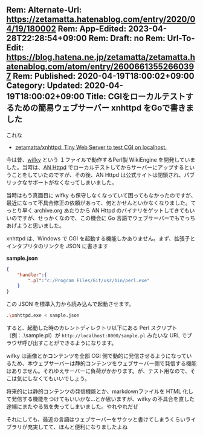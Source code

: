 Rem: Alternate-Url: https://zetamatta.hatenablog.com/entry/2020/04/19/180002
Rem: App-Edited: 2023-04-28T22:28:54+09:00
Rem: Draft: no
Rem: Url-To-Edit: https://blog.hatena.ne.jp/zetamatta/zetamatta.hatenablog.com/atom/entry/26006613552660397
Rem: Published: 2020-04-19T18:00:02+09:00
Category:
Updated: 2020-04-19T18:00:02+09:00
Title: CGIをローカルテストするための簡易ウェブサーバー xnhttpd をGoで書きました
---
これな

* [zetamatta/xnhttpd: Tiny Web Server to test CGI on localhost.](https://github.com/zetamatta/xnhttpd)

今は昔、[wifky](http://wifky.nyaos.org/) という １ファイルで動作するPerl製 WikiEngine を開発していました。当時は、[AN Httpd](https://ja.wikipedia.org/wiki/AN_HTTPD) でローカルテストしてからサーバーにアップするということをしていたのですが、その後、AN Httpd は公式サイトは閉鎖され、パブリックなサポートがなくなってしまいました。

当時はもう真面目に wifky も保守しなくなっていて困ってもなかったのですが、最近になって不具合修正の依頼があって、何とかせんといかなくなりました。てっとり早く archive.org あたりから AN Httpd のバイナリをゲットしてきてもいいのですが、せっかくなので、この機会に Go 言語でウェブサーバーでもでっちあげようと思いました。

xnhttpd は、Windows で CGI を起動する機能しかありません。まず、拡張子とインタプリタのリンクを JSON に書きます

 **sample.json**
```json
{
	"handler":{
		".pl":"c:/Program Files/Git/usr/bin/perl.exe"
	}
}
```

この JSON を標準入力から読み込んで起動させます。

```sh
.\xnhttpd.exe < sample.json 
```

すると、起動した時のカレントディレクトリ以下にある Perl スクリプト（例：.\sample.pl）が `http://localhost:8000/sample.pl` みたいな URL でブラウザ呼び出すことができるようになります。

wifky は画像とかコンテンツを全部 CGI 側で動的に発信させるようになっているため、本ウェブサーバーは静的コンテンツをウェブサーバー側で発信する機能はありません。それゆえサーバーに負荷がかかります。が、テスト用なので、そこは気にしなくてもいいでしょう。

将来的には静的コンテンツの発信機能とか、markdownファイルを HTML 化して発信する機能をつけてもいいかな…とか思いますが、wifky の不具合を直した途端にまたやる気を失ってしまいました。やれやれだぜ

それにしても、最近の言語はウェブサーバーをサクッと書けてしまうくらいライブラリが充実してて、ほんと便利になりましたよね